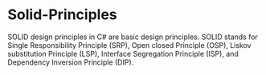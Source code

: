 # Solid-Principles
SOLID design principles in C# are basic design principles. SOLID stands for Single Responsibility Principle (SRP), Open closed Principle (OSP), Liskov substitution Principle (LSP), Interface Segregation Principle (ISP), and Dependency Inversion Principle (DIP).  
